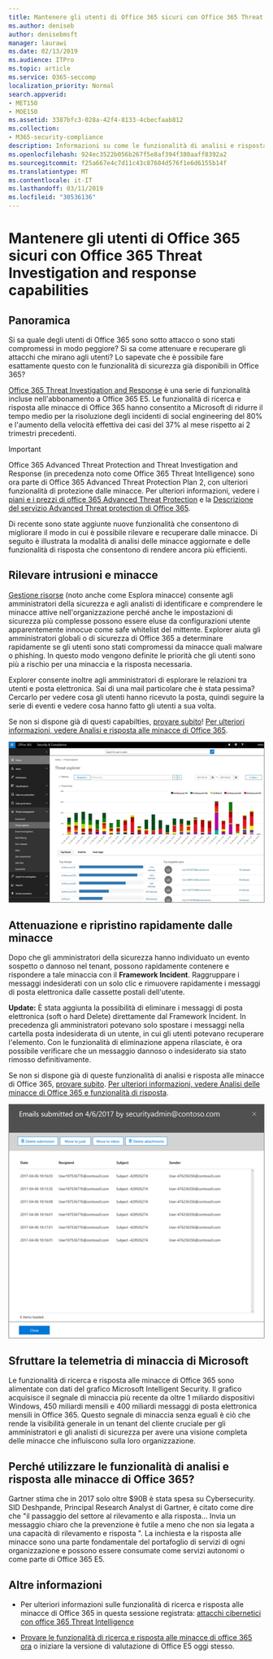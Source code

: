 ```yaml
---
title: Mantenere gli utenti di Office 365 sicuri con Office 365 Threat Investigation and response capabilities
ms.author: deniseb
author: denisebmsft
manager: laurawi
ms.date: 02/13/2019
ms.audience: ITPro
ms.topic: article
ms.service: O365-seccomp
localization_priority: Normal
search.appverid:
- MET150
- MOE150
ms.assetid: 3387bfc3-028a-42f4-8133-4cbecfaab812
ms.collection:
- M365-security-compliance
description: Informazioni su come le funzionalità di analisi e risposta alle minacce di Office 365 consentono all'organizzazione di rilevare intrusioni e minacce e di attenuare e recuperare rapidamente le minacce.
ms.openlocfilehash: 924ec3522b056b267f5e8af394f380aaff8392a2
ms.sourcegitcommit: f25a667e4c7d11c43c87604d576f1e6d6155b14f
ms.translationtype: MT
ms.contentlocale: it-IT
ms.lasthandoff: 03/11/2019
ms.locfileid: "30536136"
---
```

# <a name="keep-your-office-365-users-safe-with-office-365-threat-investigation-and-response-capabilities"></a>Mantenere gli utenti di Office 365 sicuri con Office 365 Threat Investigation and response capabilities

## <a name="overview"></a>Panoramica

Si sa quale degli utenti di Office 365 sono sotto attacco o sono stati compromessi in modo peggiore? Si sa come attenuare e recuperare gli attacchi che mirano agli utenti? Lo sapevate che è possibile fare esattamente questo con le funzionalità di sicurezza già disponibili in Office 365? 
  
[Office 365 Threat Investigation and Response](office-365-ti.md) è una serie di funzionalità incluse nell'abbonamento a Office 365 E5. Le funzionalità di ricerca e risposta alle minacce di Office 365 hanno consentito a Microsoft di ridurre il tempo medio per la risoluzione degli incidenti di social engineering del 80% e l'aumento della velocità effettiva dei casi del 37% al mese rispetto ai 2 trimestri precedenti. 

> [!IMPORTANT]
> Office 365 Advanced Threat Protection and Threat Investigation and Response (in precedenza noto come Office 365 Threat Intelligence) sono ora parte di Office 365 Advanced Threat Protection Plan 2, con ulteriori funzionalità di protezione dalle minacce. Per ulteriori informazioni, vedere i [piani e i prezzi di office 365 Advanced Threat Protection](https://products.office.com/exchange/advance-threat-protection) e la [Descrizione del servizio Advanced Threat protection di Office 365](https://docs.microsoft.com/office365/servicedescriptions/office-365-advanced-threat-protection-service-description).
  
Di recente sono state aggiunte nuove funzionalità che consentono di migliorare il modo in cui è possibile rilevare e recuperare dalle minacce. Di seguito è illustrata la modalità di analisi delle minacce aggiornate e delle funzionalità di risposta che consentono di rendere ancora più efficienti.
  
## <a name="detect-intrusions-and-threats"></a>Rilevare intrusioni e minacce

[Gestione risorse](use-explorer-in-security-and-compliance.md) (noto anche come Esplora minacce) consente agli amministratori della sicurezza e agli analisti di identificare e comprendere le minacce attive nell'organizzazione perché anche le impostazioni di sicurezza più complesse possono essere eluse da configurazioni utente apparentemente innocue come safe whitelist del mittente. Explorer aiuta gli amministratori globali o di sicurezza di Office 365 a determinare rapidamente se gli utenti sono stati compromessi da minacce quali malware o phishing. In questo modo vengono definite le priorità che gli utenti sono più a rischio per una minaccia e la risposta necessaria. 
  
Explorer consente inoltre agli amministratori di esplorare le relazioni tra utenti e posta elettronica. Sai di una mail particolare che è stata pessima? Cercarlo per vedere cosa gli utenti hanno ricevuto la posta, quindi seguire la serie di eventi e vedere cosa hanno fatto gli utenti a sua volta.

Se non si dispone già di questi capabilties, [provare subito](https://aka.ms/tryo365threatintel3)! [Per ulteriori informazioni, vedere Analisi e risposta alle minacce di Office 365](https://aka.ms/readmoreabouto365threatintel).
  
![Schermata di Threat Explorer in Office 365, codice a colori per la famiglia di malware](media/591338dd-252a-437d-b5f2-87aa42e74b0c.png)
  
## <a name="quickly-mitigate-and-recover-from-threats"></a>Attenuazione e ripristino rapidamente dalle minacce

Dopo che gli amministratori della sicurezza hanno individuato un evento sospetto o dannoso nel tenant, possono rapidamente contenere e rispondere a tale minaccia con il **Framework Incident**. Raggruppare i messaggi indesiderati con un solo clic e rimuovere rapidamente i messaggi di posta elettronica dalle cassette postali dell'utente. 
  
 **Update:** È stata aggiunta la possibilità di eliminare i messaggi di posta elettronica (soft o hard Delete) direttamente dal Framework Incident. In precedenza gli amministratori potevano solo spostare i messaggi nella cartella posta indesiderata di un utente, in cui gli utenti potevano recuperare l'elemento. Con le funzionalità di eliminazione appena rilasciate, è ora possibile verificare che un messaggio dannoso o indesiderato sia stato rimosso definitivamente. 
  
Se non si dispone già di queste funzionalità di analisi e risposta alle minacce di Office 365, [provare subito](https://aka.ms/tryo365threatintel3). [Per ulteriori informazioni, vedere Analisi delle minacce di Office 365 e funzionalità di risposta](https://aka.ms/readmoreabouto365threatintel).
  
![Schermata del messaggio di posta elettronica della lista di correzione degli incidenti](media/9d8452d3-d8d2-4b26-81f9-76396e08dd17.png)
  
## <a name="leverage-the-threat-telemetry-of-microsoft"></a>Sfruttare la telemetria di minaccia di Microsoft

Le funzionalità di ricerca e risposta alle minacce di Office 365 sono alimentate con dati del grafico Microsoft Intelligent Security. Il grafico acquisisce il segnale di minaccia più recente da oltre 1 miliardo dispositivi Windows, 450 miliardi mensili e 400 miliardi messaggi di posta elettronica mensili in Office 365. Questo segnale di minaccia senza eguali è ciò che rende la visibilità generale in un tenant del cliente cruciale per gli amministratori e gli analisti di sicurezza per avere una visione completa delle minacce che influiscono sulla loro organizzazione. 
  
   
## <a name="why-use-office-365-threat-investigation-and-response-capabilities"></a>Perché utilizzare le funzionalità di analisi e risposta alle minacce di Office 365?

Gartner stima che in 2017 solo oltre $90B è stata spesa su Cybersecurity. SID Deshpande, Principal Research Analyst di Gartner, è citato come dire che "il passaggio del settore al rilevamento e alla risposta... Invia un messaggio chiaro che la prevenzione è futile a meno che non sia legata a una capacità di rilevamento e risposta ". La inchiesta e la risposta alle minacce sono una parte fondamentale del portafoglio di servizi di ogni organizzazione e possono essere consumate come servizi autonomi o come parte di Office 365 E5.
  
## <a name="whats-next"></a>Altre informazioni

- Per ulteriori informazioni sulle funzionalità di ricerca e risposta alle minacce di Office 365 in questa sessione registrata: [attacchi cibernetici con office 365 Threat Intelligence](https://myignite.microsoft.com/videos/53723)
    
- [Provare le funzionalità di ricerca e risposta alle minacce di office 365 ora](https://aka.ms/tryo365threatintel3) o iniziare la versione di valutazione di Office E5 oggi stesso. 
    


